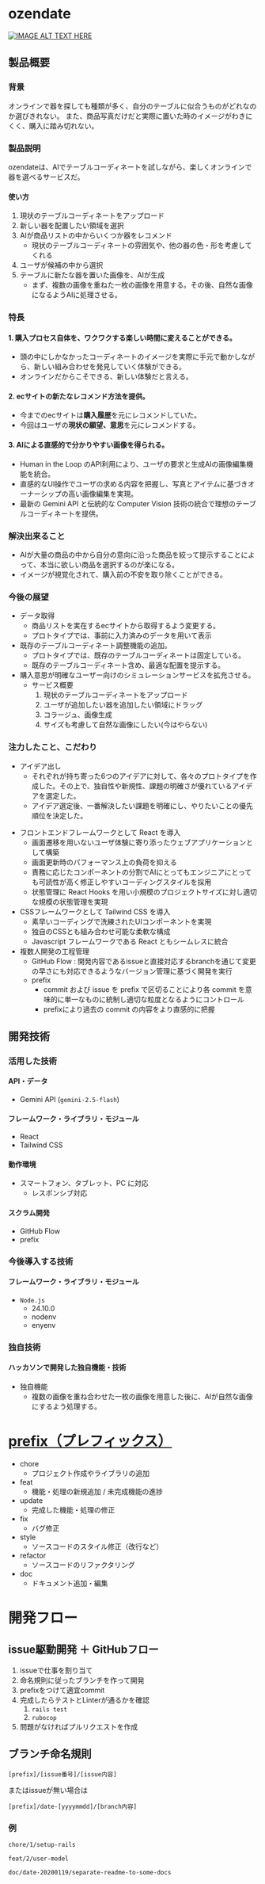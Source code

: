 # ozendate

[![IMAGE ALT TEXT HERE](https://jphacks.com/wp-content/uploads/2025/05/JPHACKS2025_ogp.jpg)](https://www.youtube.com/watch?v=lA9EluZugD8)


## 製品概要
### 背景
オンラインで器を探しても種類が多く、自分のテーブルに似合うものがどれなのか選びきれない。
また、商品写真だけだと実際に置いた時のイメージがわきにくく、購入に踏み切れない。

### 製品説明
ozendateは、AIでテーブルコーディネートを試しながら、楽しくオンラインで器を選べるサービスだ。

#### 使い方
1. 現状のテーブルコーディネートをアップロード
2. 新しい器を配置したい領域を選択
3. AIが商品リストの中からいくつか器をレコメンド
    - 現状のテーブルコーディネートの雰囲気や、他の器の色・形を考慮してくれる
4. ユーザが候補の中から選択
5. テーブルに新たな器を置いた画像を、AIが生成
    - まず、複数の画像を重ねた一枚の画像を用意する。その後、自然な画像になるようAIに処理させる。

### 特長
#### 1. 購入プロセス自体を、ワクワクする楽しい時間に変えることができる。
- 頭の中にしかなかったコーディネートのイメージを実際に手元で動かしながら、新しい組み合わせを発見していく体験ができる。
- オンラインだからこそできる、新しい体験だと言える。

#### 2. ecサイトの新たなレコメンド方法を提供。
- 今までのecサイトは**購入履歴**を元にレコメンドしていた。
- 今回はユーザの**現状の願望、意思**を元にレコメンドする。

#### 3. AIによる直感的で分かりやすい画像を得られる。
- Human in the Loop のAPI利用により、ユーザの要求と生成AIの画像編集機能を統合。
- 直感的なUI操作でユーザの求める内容を把握し、写真とアイテムに基づきオーナーシップの高い画像編集を実現。
- 最新の Gemini API と伝統的な Computer Vision 技術の統合で理想のテーブルコーディネートを提供。

### 解決出来ること
- AIが大量の商品の中から自分の意向に沿った商品を絞って提示することによって、本当に欲しい商品を選択するのが楽になる。
- イメージが視覚化されて、購入前の不安を取り除くことができる。

### 今後の展望
- データ取得
    - 商品リストを実在するecサイトから取得するよう変更する。
    - プロトタイプでは、事前に入力済みのデータを用いて表示
- 既存のテーブルコーディネート調整機能の追加。
    - プロトタイプでは、既存のテーブルコーディネートは固定している。
    - 既存のテーブルコーディネート含め、最適な配置を提示する。
- 購入意思が明確なユーザー向けのシミュレーションサービスを拡充させる。
    - サービス概要  
        1. 現状のテーブルコーディネートをアップロード
        2. ユーザが追加したい器を追加したい領域にドラッグ
        3. コラージュ、画像生成
        4. サイズも考慮して自然な画像にしたい(今はやらない)

### 注力したこと、こだわり
- アイデア出し
    - それぞれが持ち寄った6つのアイデアに対して、各々のプロトタイプを作成した。その上で、独自性や新規性、課題の明確さが優れているアイデアを選定した。
    - アイデア選定後、一番解決したい課題を明確にし、やりたいことの優先順位を決定した。
* フロントエンドフレームワークとして React を導入
    + 画面遷移を用いないユーザ体験に寄り添ったウェブアプリケーションとして構築
    + 画面更新時のパフォーマンス上の負荷を抑える
    + 責務に応じたコンポーネントの分割でAIにとってもエンジニアにとっても可読性が高く修正しやすいコーディングスタイルを採用
    + 状態管理に React Hooks を用い小規模のプロジェクトサイズに対し適切な規模の状態管理を実現
* CSSフレームワークとして Tailwind CSS を導入
    + 素早いコーディングで洗練されたUIコンポーネントを実現
    + 独自のCSSとも組み合わせ可能な柔軟な構成
    + Javascript フレームワークである React ともシームレスに統合
*  複数人開発の工程管理
    + GitHub Flow : 開発内容であるissueと直接対応するbranchを通じて変更の早さにも対応できるようなバージョン管理に基づく開発を実行
    + prefix
        - commit および issue を prefix で区切ることにより各 commit を意味的に単一なものに統制し適切な粒度となるようにコントロール
        - prefixにより過去の commit の内容をより直感的に把握

## 開発技術
### 活用した技術
#### API・データ
- Gemini API (`gemini-2.5-flash`)

#### フレームワーク・ライブラリ・モジュール
- React
- Tailwind CSS

#### 動作環境
- スマートフォン、タブレット、PC に対応
  - レスポンシブ対応

#### スクラム開発
* GitHub Flow
* prefix

### 今後導入する技術
#### フレームワーク・ライブラリ・モジュール
- `Node.js`
    * 24.10.0
    * nodenv
    * enyenv


### 独自技術
#### ハッカソンで開発した独自機能・技術
* 独自機能
    * 複数の画像を重ね合わせた一枚の画像を用意した後に、AIが自然な画像にするよう処理する。

   
# [prefix（プレフィックス）](https://qiita.com/numanomanu/items/45dd285b286a1f7280ed)
- chore
    * プロジェクト作成やライブラリの追加
- feat
    * 機能・処理の新規追加 / 未完成機能の進捗
- update
    * 完成した機能・処理の修正
- fix
    * バグ修正
- style
    * ソースコードのスタイル修正（改行など）
- refactor
    * ソースコードのリファクタリング
- doc
    * ドキュメント追加・編集


# 開発フロー
## issue駆動開発 ＋ GitHubフロー
1. issueで仕事を割り当て
2. 命名規則に従ったブランチを作って開発
3. prefixをつけて適宜commit
4. 完成したらテストとLinterが通るかを確認
    1. `rails test`
    2. `rubocop`
5. 問題がなければプルリクエストを作成

## ブランチ命名規則
```
[prefix]/[issue番号]/[issue内容]
```

またはissueが無い場合は
```
[prefix]/date-[yyyymmdd]/[branch内容]
```

### 例
```
chore/1/setup-rails
```

```
feat/2/user-model
```

```
doc/date-20200119/separate-readme-to-some-docs
```

